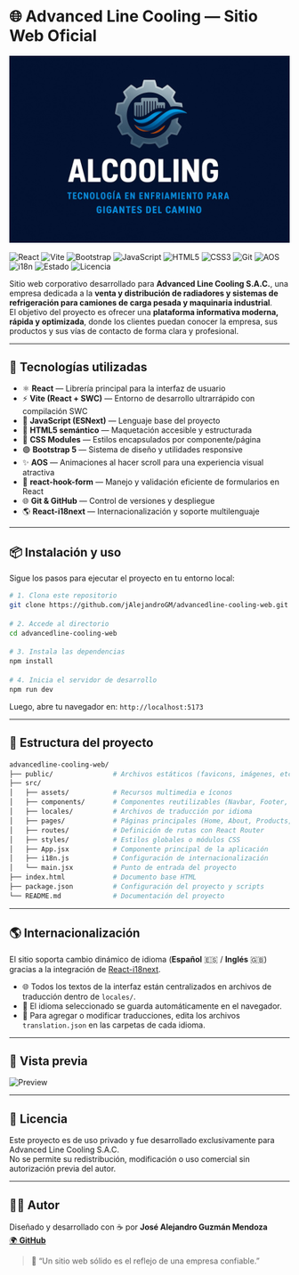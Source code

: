# 🌐 Advanced Line Cooling — Sitio Web Oficial

![Advanced Line Cooling - Logo y Slogan](public/banner-low.jpeg)

![React](https://img.shields.io/badge/React-20232A?style=for-the-badge&logo=react&logoColor=61DAFB)
![Vite](https://img.shields.io/badge/Vite-646CFF?style=for-the-badge&logo=vite&logoColor=white)
![Bootstrap](https://img.shields.io/badge/Bootstrap-7952B3?style=for-the-badge&logo=bootstrap&logoColor=white)
![JavaScript](https://img.shields.io/badge/JavaScript-F7DF1E?style=for-the-badge&logo=javascript&logoColor=000)
![HTML5](https://img.shields.io/badge/HTML5-E34F26?style=for-the-badge&logo=html5&logoColor=white)
![CSS3](https://img.shields.io/badge/CSS3-1572B6?style=for-the-badge&logo=css3&logoColor=white)
![Git](https://img.shields.io/badge/Git-F05032?style=for-the-badge&logo=git&logoColor=white)
![AOS](https://img.shields.io/badge/AOS-animate--on--scroll-29b6f6?style=for-the-badge)
![i18n](https://img.shields.io/badge/i18n-internationalization-green?style=for-the-badge)
![Estado](https://img.shields.io/badge/Estado-En%20desarrollo-blue?style=for-the-badge)
![Licencia](https://img.shields.io/badge/Licencia-Privada-red?style=for-the-badge)

Sitio web corporativo desarrollado para **Advanced Line Cooling S.A.C.**, una empresa dedicada a la **venta y distribución de radiadores y sistemas de refrigeración para camiones de carga pesada y maquinaria industrial**.  
El objetivo del proyecto es ofrecer una **plataforma informativa moderna, rápida y optimizada**, donde los clientes puedan conocer la empresa, sus productos y sus vías de contacto de forma clara y profesional.

---

## 🚀 Tecnologías utilizadas

- ⚛️ **React** — Librería principal para la interfaz de usuario
- ⚡ **Vite (React + SWC)** — Entorno de desarrollo ultrarrápido con compilación SWC
- 🧩 **JavaScript (ESNext)** — Lenguaje base del proyecto
- 🎨 **HTML5 semántico** — Maquetación accesible y estructurada
- 🎯 **CSS Modules** — Estilos encapsulados por componente/página
- 🟣 **Bootstrap 5** — Sistema de diseño y utilidades responsive
- ✨ **AOS** — Animaciones al hacer scroll para una experiencia visual atractiva
- 📝 **react-hook-form** — Manejo y validación eficiente de formularios en React
- 🌐 **Git & GitHub** — Control de versiones y despliegue
- 🌎 **React-i18next** — Internacionalización y soporte multilenguaje

---

## 📦 Instalación y uso

Sigue los pasos para ejecutar el proyecto en tu entorno local:

```bash
# 1. Clona este repositorio
git clone https://github.com/jAlejandroGM/advancedline-cooling-web.git

# 2. Accede al directorio
cd advancedline-cooling-web

# 3. Instala las dependencias
npm install

# 4. Inicia el servidor de desarrollo
npm run dev
```

Luego, abre tu navegador en: `http://localhost:5173`

---

## 📁 Estructura del proyecto

```bash
advancedline-cooling-web/
├── public/               # Archivos estáticos (favicons, imágenes, etc.)
├── src/
│   ├── assets/           # Recursos multimedia e íconos
│   ├── components/       # Componentes reutilizables (Navbar, Footer, etc.)
│   ├── locales/          # Archivos de traducción por idioma
│   ├── pages/            # Páginas principales (Home, About, Products, Contact)
│   ├── routes/           # Definición de rutas con React Router
│   ├── styles/           # Estilos globales o módulos CSS
│   ├── App.jsx           # Componente principal de la aplicación
│   ├── i18n.js           # Configuración de internacionalización
│   └── main.jsx          # Punto de entrada del proyecto
├── index.html            # Documento base HTML
├── package.json          # Configuración del proyecto y scripts
└── README.md             # Documentación del proyecto
```

---

## 🌎 Internacionalización

El sitio soporta cambio dinámico de idioma (**Español** 🇪🇸 / **Inglés** 🇬🇧) gracias a la integración de [React-i18next](https://react.i18next.com/).

- 🌐 Todos los textos de la interfaz están centralizados en archivos de traducción dentro de `locales/`.
- 💾 El idioma seleccionado se guarda automáticamente en el navegador.
- 📝 Para agregar o modificar traducciones, edita los archivos `translation.json` en las carpetas de cada idioma.

---

## 📸 Vista previa

![Preview](https://img.shields.io/badge/Preview-Próximamente-yellow?style=for-the-badge)

---

## 📄 Licencia

Este proyecto es de uso privado y fue desarrollado exclusivamente para Advanced Line Cooling S.A.C.  
No se permite su redistribución, modificación o uso comercial sin autorización previa del autor.

---

## 👨‍💻 Autor

Diseñado y desarrollado con ☕ por
**José Alejandro Guzmán Mendoza**  
[🌍 **GitHub**](https://github.com/jAlejandroGM)

> 💬 “Un sitio web sólido es el reflejo de una empresa confiable.”
